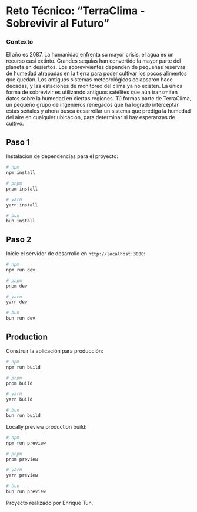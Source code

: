# Reto Técnico: “TerraClima -Sobrevivir al Futuro”


### Contexto
El año es 2087. La humanidad enfrenta su mayor crisis: el agua es un recurso casi extinto. Grandes sequías han convertido la mayor parte del
planeta en desiertos. Los sobrevivientes dependen de pequeñas reservas de humedad atrapadas en la tierra para poder cultivar los pocos
alimentos que quedan.
Los antiguos sistemas meteorológicos colapsaron hace décadas, y las estaciones de monitoreo del clima ya no existen. La única forma de
sobrevivir es utilizando antiguos satélites que aún transmiten datos sobre la humedad en ciertas regiones.
Tú formas parte de TerraClima, un pequeño grupo de ingenieros renegados que ha logrado interceptar estas señales y ahora busca desarrollar
un sistema que prediga la humedad del aire en cualquier ubicación, para determinar si hay esperanzas de cultivo.

## Paso 1

Instalacion de dependencias para el proyecto:

```bash
# npm
npm install

# pnpm
pnpm install

# yarn
yarn install

# bun
bun install
```

## Paso 2

Inicie el servidor de desarrollo en `http://localhost:3000`:

```bash
# npm
npm run dev

# pnpm
pnpm dev

# yarn
yarn dev

# bun
bun run dev
```

## Production

Construir la aplicación para producción:

```bash
# npm
npm run build

# pnpm
pnpm build

# yarn
yarn build

# bun
bun run build
```

Locally preview production build:

```bash
# npm
npm run preview

# pnpm
pnpm preview

# yarn
yarn preview

# bun
bun run preview
```

Proyecto realizado por Enrique Tun.
